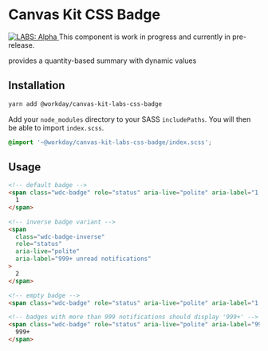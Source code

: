 # Canvas Kit CSS Badge

<a href="https://github.com/Workday/canvas-kit/tree/master/modules/_labs/README.md">
  <img src="https://img.shields.io/badge/LABS-alpha-orange" alt="LABS: Alpha" />
</a>  This component is work in progress and currently in pre-release.

provides a quantity-based summary with dynamic values

## Installation

```sh
yarn add @workday/canvas-kit-labs-css-badge
```

Add your `node_modules` directory to your SASS `includePaths`. You will then be able to import
`index.scss`.

```scss
@import '~@workday/canvas-kit-labs-css-badge/index.scss';
```

## Usage

```html
<!-- default badge -->
<span class="wdc-badge" role="status" aria-live="polite" aria-label="1 unread notification">
  1
</span>

<!-- inverse badge variant -->
<span
  class="wdc-badge-inverse"
  role="status"
  aria-live="polite"
  aria-label="999+ unread notifications"
>
  2
</span>

<!-- empty badge -->
<span class="wdc-badge" role="status" aria-live="polite" aria-label="1 unread notification"></span>

<!-- badges with more than 999 notifications should display '999+' -->
<span class="wdc-badge" role="status" aria-live="polite" aria-label="999+ unread notifications">
  999+
</span>
```
